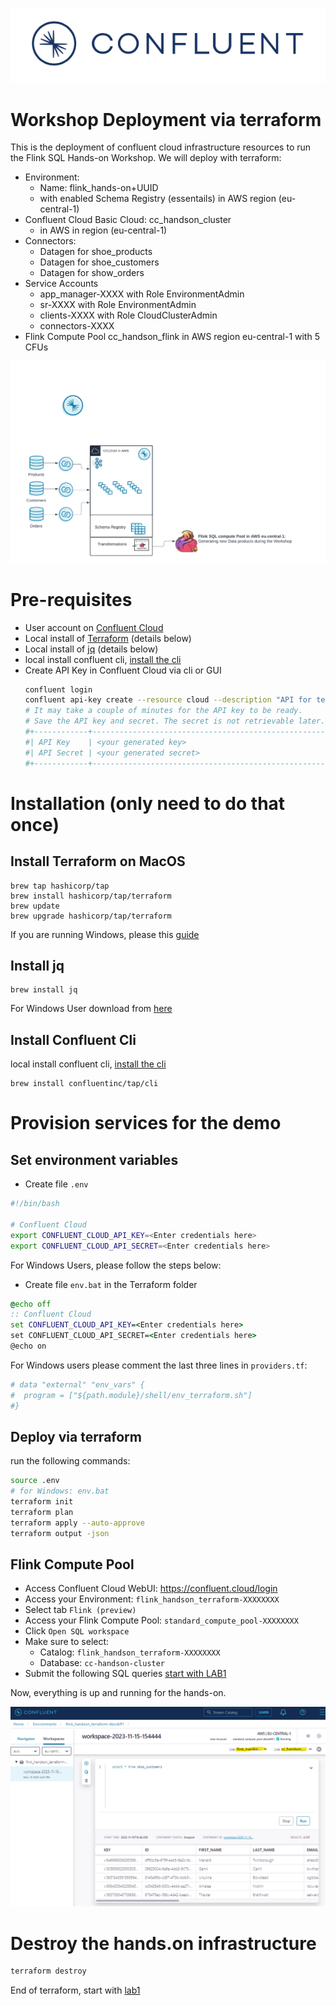 ![image](img/confluent-logo-300-2.png)

# Workshop Deployment via terraform

This is the deployment of confluent cloud infrastructure resources to run the Flink SQL Hands-on Workshop.
We will deploy with terraform:
 - Environment:
     - Name: flink_hands-on+UUID
     - with enabled Schema Registry (essentails) in AWS region (eu-central-1)
 - Confluent Cloud Basic Cloud: cc_handson_cluster
    - in AWS in region (eu-central-1)
 - Connectors:
    - Datagen for shoe_products
    - Datagen for shoe_customers 
    - Datagen for show_orders
 - Service Accounts
    - app_manager-XXXX with Role EnvironmentAdmin
    - sr-XXXX with Role EnvironmentAdmin
    - clients-XXXX with Role CloudClusterAdmin
    - connectors-XXXX
 - Flink Compute Pool cc_handson_flink in AWS region eu-central-1 with 5 CFUs

![image](img/deployment_diagram.png)

# Pre-requisites
- User account on [Confluent Cloud](https://www.confluent.io/confluent-cloud/tryfree)
- Local install of [Terraform](https://www.terraform.io) (details below)
- Local install of [jq](https://jqlang.github.io/jq/download) (details below)
- local install confluent cli, [install the cli](https://docs.confluent.io/confluent-cli/current/install.html) 
- Create API Key in Confluent Cloud via cli or GUI
    ```bash
    confluent login
    confluent api-key create --resource cloud --description "API for terraform"
    # It may take a couple of minutes for the API key to be ready.
    # Save the API key and secret. The secret is not retrievable later.
    #+------------+------------------------------------------------------------------+
    #| API Key    | <your generated key>                                             |
    #| API Secret | <your generated secret>                                          |
    #+------------+------------------------------------------------------------------+
    ``````

# Installation (only need to do that once)

## Install Terraform on MacOS
```
brew tap hashicorp/tap
brew install hashicorp/tap/terraform
brew update
brew upgrade hashicorp/tap/terraform
```
If you are running Windows, please this [guide](https://learn.microsoft.com/en-us/azure/developer/terraform/get-started-windows-bash?tabs=bash)

## Install jq
```
brew install jq
```
For Windows User download from [here](https://jqlang.github.io/jq/download/)

## Install Confluent Cli
local install confluent cli, [install the cli](https://docs.confluent.io/confluent-cli/current/install.html) 
```
brew install confluentinc/tap/cli
```

# Provision services for the demo

## Set environment variables
- Create file `.env`
```bash
#!/bin/bash

# Confluent Cloud
export CONFLUENT_CLOUD_API_KEY=<Enter credentials here>
export CONFLUENT_CLOUD_API_SECRET=<Enter credentials here>

```

For Windows Users, please follow the steps below:
- Create file `env.bat` in the Terraform folder
```bat
@echo off
:: Confluent Cloud
set CONFLUENT_CLOUD_API_KEY=<Enter credentials here>
set CONFLUENT_CLOUD_API_SECRET=<Enter credentials here>
@echo on
```

For Windows users please comment the last three lines in `providers.tf`:
```bash
# data "external" "env_vars" {
#  program = ["${path.module}/shell/env_terraform.sh"]
#}
``` 

## Deploy via terraform
run the following commands:
```Bash
source .env
# for Windows: env.bat
terraform init
terraform plan
terraform apply --auto-approve
terraform output -json
```

## Flink Compute Pool

 - Access Confluent Cloud WebUI: https://confluent.cloud/login
 - Access your Environment: `flink_handson_terraform-XXXXXXXX`
 - Select tab `Flink (preview)`
 - Access your Flink Compute Pool: `standard_compute_pool-XXXXXXXX`
 - Click `Open SQL workspace`
 - Make sure to select:
   - Catalog: `flink_handson_terraform-XXXXXXXX`
   - Database: `cc-handson-cluster`
 - Submit the following SQL queries [start with LAB1](../lab1.md)

Now, everything is up and running for the hands-on.

![image](img/terraform_deployment.png)

# Destroy the hands.on infrastructure
```bash
terraform destroy
```

End of terraform, start with [lab1](../lab1.md)